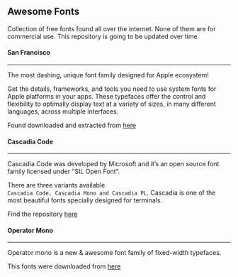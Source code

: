 ## Awesome Fonts

Collection of free fonts found all over the internet. None of them are for commercial use. This repository is going to be updated over time.

#### San Francisco

---

The most dashing, unique font family designed for Apple ecosystem!

Get the details, frameworks, and tools you need to use system fonts for Apple platforms in your apps. These typefaces offer the control and flexibility to optimally display text at a variety of sizes, in many different languages, across multiple interfaces.

Found downloaded and extracted from [here](https://developer.apple.com/fonts/)

#### Cascadia Code

---

Cascadia Code was developed by Microsoft and it’s an open source font family licensed under “SIL Open Font”.

There are three variants available `Cascadia Code, Cascadia Mono and Cascadia PL`. Cascadia is one of the most beautiful fonts specially designed for terminals. 

Find the repository [here](https://github.com/microsoft/cascadia-code)



#### Operator Mono

---

Operator mono is a new & awesome font family of fixed-width typefaces.

This fonts were downloaded from [here](https://www.typography.com/fonts/operator/styles)
